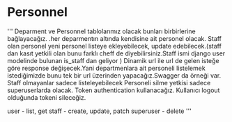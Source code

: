 # Personnel

'''
Deparment ve Personnel tablolarımız olacak bunları birbirlerine bağlayacağız. .her deparmentın altında kendisine ait personel olacak.
Staff olan personel yeni personel listeye ekleyebilecek, update edebilecek.(staff dan kasıt yetkili olan bunu farklı cheff de diyebilirsiniz.Staff ismi django user modelinde bulunan is_staff dan geliyor )
Dinamik url ile url de gelen isteğe göre response değişecek.Yani departmenlara ait personeli listelemek istediğimizde bunu tek bir url üzerinden yapacağız.Swagger da örneği var.
Staff olmayanlar sadece listeleyebilecek
Personeli silme yetkisi sadece superuserlarda olacak.
Token authentication kullanacağız. Kullanıcı logout olduğunda tokeni sileceğiz.

user - list, get 
staff - create, update, patch
superuser - delete
'''